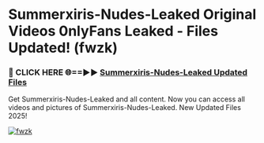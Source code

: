 # Summerxiris-Nudes-Leaked Original Videos 0nlyFans Leaked - Files Updated! (fwzk)

<h3>🔴 CLICK HERE 🌐==►► <a href="https://tinyurl.com/yc6ubb5a" rel="nofollow">Summerxiris-Nudes-Leaked Updated Files</a></h3>

Get Summerxiris-Nudes-Leaked and all content. Now you can access all videos and pictures of Summerxiris-Nudes-Leaked. New Updated Files 2025!

[![fwzk](https://i.imgur.com/7eu0CRL.gif)](https://tinyurl.com/yc6ubb5a)
